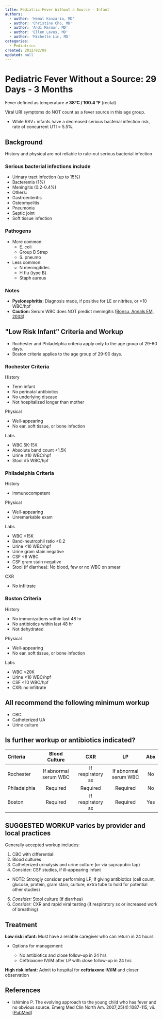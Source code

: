 ```yaml
---
title: Pediatric Fever Without a Source - Infant
authors:
  - author: 'Hemal Kanzaria, MD'
  - author: 'Christine Cho, MD'
  - author: 'Andi Marmor, MD'
  - author: 'Ellen Laves, MD'
  - author: 'Michelle Lin, MD'
categories:
  - Pediatrics
created: 2012/02/09
updated: null
---
```


# Pediatric Fever Without a Source: 29 Days - 3 Months

Fever defined as temperature **&ge; 38°C / 100.4 °F** (rectal)

Viral URI symptoms do NOT count as a fever source in this age group. 

- While RSV+ infants have a decreased serious bacterial infection risk, rate of concurrent UTI = 5.5%.

## Background

History and physical are not reliable to rule-out serious bacterial infection

### Serious bacterial infections include

- Urinary tract infection (up to 15%)
- Bacteremia (1%)
- Meningitis (0.2-0.4%)
- Others:
- Gastroenteritis
- Osteomyelitis
- Pneumonia
- Septic joint
- Soft tissue infection

### Pathogens 

- More common:
  - E. coli
  - Group B Strep
  - S. pneumo
- Less common:
  - N meningitides
  - H flu (type B)
  - Staph aureus

### Notes
- **Pyelonephritis:** Diagnosis made, if positive for LE or nitrites, or >10 WBC/hpf
- **Caution:** Serum WBC does NOT predict meningitis ([Bonsu, Annals EM, 2003](http://www.annemergmed.com/article/S0196-0644(02)84932-0/abstract))

## "Low Risk Infant" Criteria and Workup

- Rochester and Philadelphia criteria apply only to the age group of 29-60 days. 
- Boston criteria applies to the age group of 29-90 days.

### **Rochester Criteria**

History

- Term infant
- No perinatal antibiotics
- No underlying disease
- Not hospitalized longer than mother

Physical

- Well-appearing
- No ear, soft tissue, or bone infection

Labs

- WBC 5K-15K
- Absolute band count &lt;1.5K
- Urine &le;10 WBC/hpf
- Stool &le;5 WBC/hpf

### **Philadelphia Criteria**

History

- Immunocompetent

Physical

- Well-appearing
- Unremarkable exam

Labs

- WBC &lt;15K
- Band-neutrophil ratio &lt;0.2
- Urine &lt;10 WBC/hpf
- Urine gram stain negative
- CSF &lt;8 WBC
- CSF gram stain negative
- Stool (if diarrhea): No blood, few or no WBC on smear

CXR

- No infiltrate

### **Boston Criteria**

History

- No immunizations within last 48 hr
- No antibiotics within last 48 hr
- Not dehydrated

Physical

- Well-appearing
- No ear, soft tissue, or bone infection

Labs

- WBC &lt;20K
- Urine &lt;10 WBC/hpf
- CSF &lt;10 WBC/hpf
- CXR: no infiltrate

## All recommend the following minimum workup
- CBC
- Catheterized UA
- Urine culture

## Is further workup or antibiotics indicated?

| **Criteria**  |   **Blood Culture**   |      **CXR**      |         **LP**        | **Abx** |
| :------------ | :-------------------: | :---------------: | :-------------------: | :-----: |
| Rochester     | If abnormal serum WBC | If respiratory sx | If abnormal serum WBC |    No   |
| Philadelphia  |        Required       |      Required     |        Required       |    No   |
| Boston        |        Required       | If respiratory sx |        Required       |   Yes   |

## SUGGESTED WORKUP varies by provider and local practices

Generally accepted workup includes:

1. CBC with differential
2. Blood cultures
3. Catheterized urinalysis and urine culture (or via suprapubic tap)
4. Consider: CSF studies, if ill-appearing infant

- NOTE: Strongly consider performing LP, if giving antibiotics (cell count, glucose, protein, gram stain, culture, extra tube to hold for potential other studies)

5. _Consider:_ Stool culture (if diarrhea)
6. _Consider:_ CXR and rapid viral testing (if respiratory sx or increased work of breathing)

## Treatment

**Low risk infant:** Must have a reliable caregiver who can return in 24 hours

- Options for management:

  - No antibiotics and close follow-up in 24 hrs
  - <span class="drug">Ceftriaxone</span> IV/IM after LP with close follow-up in 24 hrs

**High risk infant:** Admit to hospital for **<span class="drug">ceftriaxone</span> IV/IM** and closer observation

## References

- Ishimine P. The evolving approach to the young child who has fever and no obvious source. Emerg Med Clin North Am. 2007;25(4):1087-115, vii. [[PubMed](http://www.ncbi.nlm.nih.gov/pubmed/17950137)]
